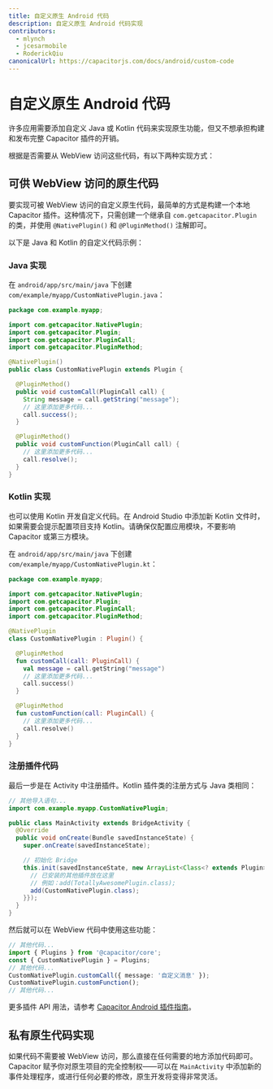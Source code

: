 ```yaml
---
title: 自定义原生 Android 代码
description: 自定义原生 Android 代码实现
contributors:
  - mlynch
  - jcesarmobile
  - RoderickQiu
canonicalUrl: https://capacitorjs.com/docs/android/custom-code
---
```


# 自定义原生 Android 代码

许多应用需要添加自定义 Java 或 Kotlin 代码来实现原生功能，但又不想承担构建和发布完整 Capacitor 插件的开销。

根据是否需要从 WebView 访问这些代码，有以下两种实现方式：

## 可供 WebView 访问的原生代码

要实现可被 WebView 访问的自定义原生代码，最简单的方式是构建一个本地 Capacitor 插件。这种情况下，只需创建一个继承自 `com.getcapacitor.Plugin` 的类，并使用 `@NativePlugin()` 和 `@PluginMethod()` 注解即可。

以下是 Java 和 Kotlin 的自定义代码示例：

### Java 实现

在 `android/app/src/main/java` 下创建 `com/example/myapp/CustomNativePlugin.java`：

```java
package com.example.myapp;

import com.getcapacitor.NativePlugin;
import com.getcapacitor.Plugin;
import com.getcapacitor.PluginCall;
import com.getcapacitor.PluginMethod;

@NativePlugin()
public class CustomNativePlugin extends Plugin {

  @PluginMethod()
  public void customCall(PluginCall call) {
    String message = call.getString("message");
    // 这里添加更多代码...
    call.success();
  }

  @PluginMethod()
  public void customFunction(PluginCall call) {
    // 这里添加更多代码...
    call.resolve();
  }
}
```

### Kotlin 实现

也可以使用 Kotlin 开发自定义代码。在 Android Studio 中添加新 Kotlin 文件时，如果需要会提示配置项目支持 Kotlin。请确保仅配置应用模块，不要影响 Capacitor 或第三方模块。

在 `android/app/src/main/java` 下创建 `com/example/myapp/CustomNativePlugin.kt`：

```kotlin
package com.example.myapp;

import com.getcapacitor.NativePlugin;
import com.getcapacitor.Plugin;
import com.getcapacitor.PluginCall;
import com.getcapacitor.PluginMethod;

@NativePlugin
class CustomNativePlugin : Plugin() {

  @PluginMethod
  fun customCall(call: PluginCall) {
    val message = call.getString("message")
    // 这里添加更多代码...
    call.success()
  }

  @PluginMethod
  fun customFunction(call: PluginCall) {
    // 这里添加更多代码...
    call.resolve()
  }
}
```

### 注册插件代码

最后一步是在 Activity 中注册插件。Kotlin 插件类的注册方式与 Java 类相同：

```java
// 其他导入语句...
import com.example.myapp.CustomNativePlugin;

public class MainActivity extends BridgeActivity {
  @Override
  public void onCreate(Bundle savedInstanceState) {
    super.onCreate(savedInstanceState);

    // 初始化 Bridge
    this.init(savedInstanceState, new ArrayList<Class<? extends Plugin>>() {{
      // 已安装的其他插件放在这里
      // 例如：add(TotallyAwesomePlugin.class);
      add(CustomNativePlugin.class);
    }});
  }
}
```

然后就可以在 WebView 代码中使用这些功能：

```typescript
// 其他代码...
import { Plugins } from '@capacitor/core';
const { CustomNativePlugin } = Plugins;
// 其他代码...
CustomNativePlugin.customCall({ message: '自定义消息' });
CustomNativePlugin.customFunction();
// 其他代码...
```

更多插件 API 用法，请参考 [Capacitor Android 插件指南](/plugins/android.md)。

## 私有原生代码实现

如果代码不需要被 WebView 访问，那么直接在任何需要的地方添加代码即可。Capacitor 赋予你对原生项目的完全控制权——可以在 `MainActivity` 中添加新的事件处理程序，或进行任何必要的修改，原生开发将变得非常灵活。